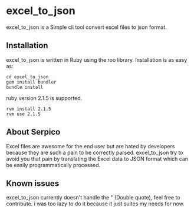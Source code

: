 # excel_to_json
excel_to_json is a Simple cli tool convert excel files to json format.

## Installation
excel_to_json is written in Ruby using the roo library. Installation is as easy as:
```
cd excel_to_json
gem install bundler
bundle install
```
ruby version 2.1.5 is supported.
```
rvm install 2.1.5
rvm use 2.1.5
```
## About Serpico
Excel files are awesome for the end user but are hated by developers because they are such a pain to be correctly parsed.
excel_to_json try to avoid you that pain by translating the Excel data to JSON format which can be easily programmatically processed.

## Known issues
excel_to_json currently doesn't handle the " (Double quote), feel free to contribute.
i was too lazy to do it because it just suites my needs for now.
